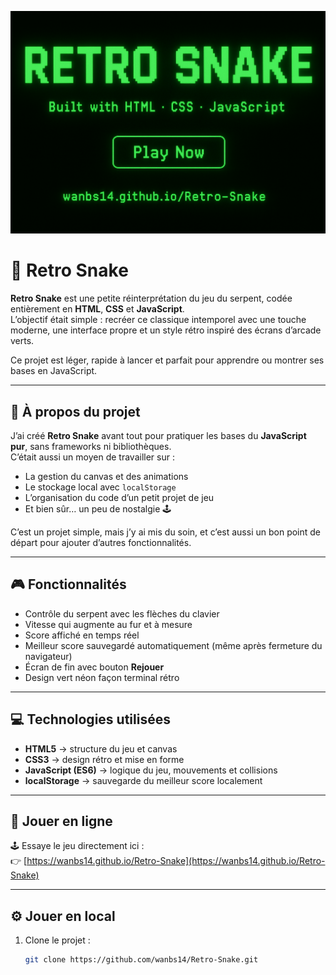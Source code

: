 ![Retro Snake Banner](./banner.png)

# 🐍 Retro Snake

**Retro Snake** est une petite réinterprétation du jeu du serpent, codée entièrement en **HTML**, **CSS** et **JavaScript**.  
L’objectif était simple : recréer ce classique intemporel avec une touche moderne, une interface propre et un style rétro inspiré des écrans d’arcade verts.  

Ce projet est léger, rapide à lancer et parfait pour apprendre ou montrer ses bases en JavaScript.

---

## 💬 À propos du projet

J’ai créé **Retro Snake** avant tout pour pratiquer les bases du **JavaScript pur**, sans frameworks ni bibliothèques.  
C’était aussi un moyen de travailler sur :
- La gestion du canvas et des animations  
- Le stockage local avec `localStorage`  
- L’organisation du code d’un petit projet de jeu  
- Et bien sûr… un peu de nostalgie 🕹️  

C’est un projet simple, mais j’y ai mis du soin, et c’est aussi un bon point de départ pour ajouter d’autres fonctionnalités.

---

## 🎮 Fonctionnalités

- Contrôle du serpent avec les flèches du clavier  
- Vitesse qui augmente au fur et à mesure  
- Score affiché en temps réel  
- Meilleur score sauvegardé automatiquement (même après fermeture du navigateur)  
- Écran de fin avec bouton **Rejouer**  
- Design vert néon façon terminal rétro  

---

## 💻 Technologies utilisées

- **HTML5** → structure du jeu et canvas  
- **CSS3** → design rétro et mise en forme  
- **JavaScript (ES6)** → logique du jeu, mouvements et collisions  
- **localStorage** → sauvegarde du meilleur score localement  

---

## 🚀 Jouer en ligne

🕹️ Essaye le jeu directement ici :  
👉 [https://wanbs14.github.io/Retro-Snake](https://wanbs14.github.io/Retro-Snake)

---

## ⚙️ Jouer en local

1. Clone le projet :
   ```bash
   git clone https://github.com/wanbs14/Retro-Snake.git
